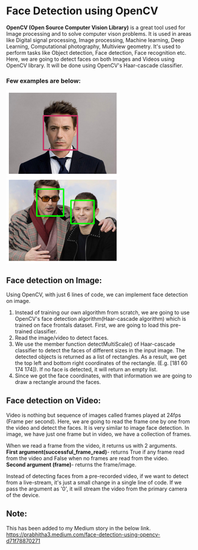 # Face Detection using OpenCV

**OpenCV (Open Source Computer Vision Library)** is a great tool used for Image processing and to solve computer vison problems. It is used in areas like Digital signal processing, Image processing, Machine learning, Deep Learning, Computational photography, Multiview geometry. It's used to perform tasks like Object detection, Face detection, Face recognition etc.
Here, we are going to detect faces on both Images and Videos using OpenCV library. It will be done using OpenCV's Haar-cascade classifier. <br>

### Few examples are below: <br>

![Image](https://github.com/Prabhitha/FaceDetection_OpenCV/blob/master/Images/RDJ-Output.png) 
![Image](https://github.com/Prabhitha/FaceDetection_OpenCV/blob/master/Images/RDJ_TOM_output.png) 

## Face detection on Image:<br> 
Using OpenCV, with just 6 lines of code, we can implement face detection on image.<br>

1. Instead of training our own algorithm from scratch, we are going to use OpenCV's face detection algorithm(Haar-cascade algorithm) which is trained on face frontals dataset. First, we are going to load this pre-trained classifier.<br>
2. Read the image/video to detect faces.<br>
3. We use the member function detectMultiScale() of Haar-cascade classifier to detect the faces of different sizes in the input image. The detected objects is returned as a list of rectangles. As a result, we get the top left and bottom right coordinates of the rectangle. (E.g. [181 60 174 174]). If no face is detected, it will return an empty list.<br>
4. Since we got the face coordinates, with that information we are going to draw a rectangle around the faces.<br>

## Face detection on Video:

Video is nothing but sequence of images called frames played at 24fps (Frame per second). Here, we are going to read the frame one by one from the video and detect the faces. It is very similar to image face detection. In image, we have just one frame but in video, we have a collection of frames.<br>

When we read a frame from the video, it returns us with 2 arguments. <br>
**First argument(successful_frame_read)**- returns True if any frame read from the video and False when no frames are read from the video.<br>
**Second argument (frame)**- returns the frame/image.<br>

Instead of detecting faces from a pre-recorded video, if we want to detect from a live-stream, it's just a small change in a single line of code. If we pass the argument as '0', it will stream the video from the primary camera of the device.<br>

## Note:<br>

This has been added to my Medium story in the below link.<br>
https://prabhitha3.medium.com/face-detection-using-opencv-d71f78870271




